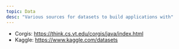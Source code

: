 ```yaml
---
topic: Data
desc: "Various sources for datasets to build applications with"
---
```


* Corgis: <https://think.cs.vt.edu/corgis/java/index.html>
* Kaggle: <https://www.kaggle.com/datasets>
